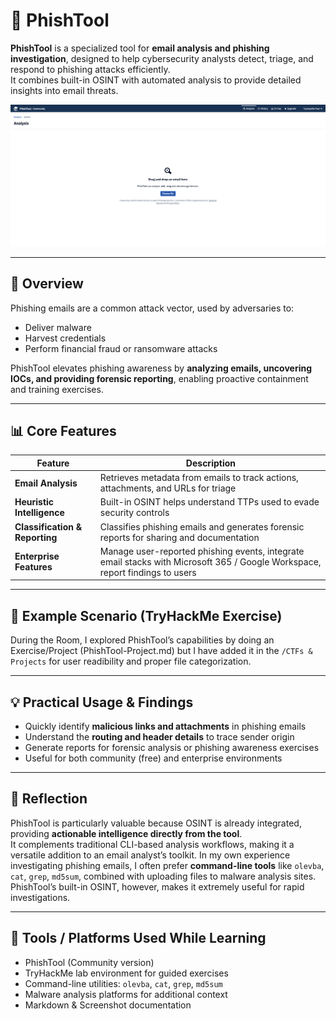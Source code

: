 # 📨 PhishTool

**PhishTool** is a specialized tool for **email analysis and phishing investigation**, designed to help cybersecurity analysts detect, triage, and respond to phishing attacks efficiently.  
It combines built-in OSINT with automated analysis to provide detailed insights into email threats.

![PhishTool Dashboard (TryHackMe Screenshot)](screenshots/PTool1.png)

---

## 🧠 Overview

Phishing emails are a common attack vector, used by adversaries to:

- Deliver malware
- Harvest credentials
- Perform financial fraud or ransomware attacks

PhishTool elevates phishing awareness by **analyzing emails, uncovering IOCs, and providing forensic reporting**, enabling proactive containment and training exercises.

---

## 📊 Core Features

| Feature | Description |
|---------|-------------|
| **Email Analysis** | Retrieves metadata from emails to track actions, attachments, and URLs for triage |
| **Heuristic Intelligence** | Built-in OSINT helps understand TTPs used to evade security controls |
| **Classification & Reporting** | Classifies phishing emails and generates forensic reports for sharing and documentation |
| **Enterprise Features** | Manage user-reported phishing events, integrate email stacks with Microsoft 365 / Google Workspace, report findings to users |

---

## 🧪 Example Scenario (TryHackMe Exercise)

During the Room, I explored PhishTool’s capabilities by doing an Exercise/Project (PhishTool-Project.md) but I have added it in the `/CTFs & Projects` for user readibility and proper file categorization.

---


## 💡 Practical Usage & Findings

- Quickly identify **malicious links and attachments** in phishing emails  
- Understand the **routing and header details** to trace sender origin  
- Generate reports for forensic analysis or phishing awareness exercises  
- Useful for both community (free) and enterprise environments  

---

## 🧠 Reflection

PhishTool is particularly valuable because OSINT is already integrated, providing **actionable intelligence directly from the tool**.  
It complements traditional CLI-based analysis workflows, making it a versatile addition to an email analyst’s toolkit. In my own experience investigating phishing emails, I often prefer **command-line tools** like `olevba`, `cat`, `grep`, `md5sum`, combined with uploading files to malware analysis sites.
PhishTool’s built-in OSINT, however, makes it extremely useful for rapid investigations.

---

## 🧰 Tools / Platforms Used While Learning

- PhishTool (Community version)  
- TryHackMe lab environment for guided exercises  
- Command-line utilities: `olevba`, `cat`, `grep`, `md5sum`  
- Malware analysis platforms for additional context  
- Markdown & Screenshot documentation
